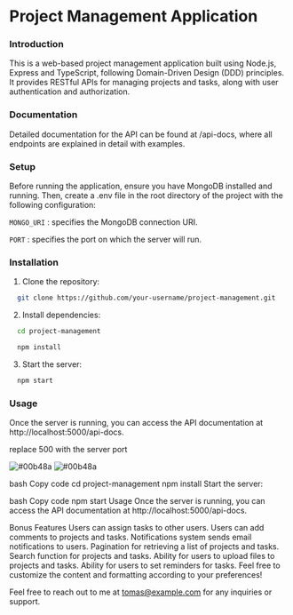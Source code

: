
# Project Management Application
### Introduction
This is a web-based project management application built using Node.js, Express and TypeScript, following Domain-Driven Design (DDD) principles. It provides RESTful APIs for managing projects and tasks, along with user authentication and authorization.

### Documentation
Detailed documentation for the API can be found at /api-docs, where all endpoints are explained in detail with examples.

### Setup
Before running the application, ensure you have MongoDB installed and running. Then, create a .env file in the root directory of the project with the following configuration:

`MONGO_URI` : specifies the MongoDB connection URI.

`PORT` : specifies the port on which the server will run.

### Installation
1. Clone the repository:
```bash
  git clone https://github.com/your-username/project-management.git
```

2. Install dependencies:
```bash
  cd project-management
```
```bash
  npm install
```

3. Start the server:
```bash
  npm start
```

### Usage
Once the server is running, you can access the API documentation at http://localhost:5000/api-docs.

replace 500 with the server port

![#00b48a](https://via.placeholder.com/10/00b48a?text=+) 
![#00b48a](https://via.placeholder.com/10/00b48a?text=+) 

bash
Copy code
cd project-management
npm install
Start the server:

bash
Copy code
npm start
Usage
Once the server is running, you can access the API documentation at http://localhost:5000/api-docs.

Bonus Features
Users can assign tasks to other users.
Users can add comments to projects and tasks.
Notifications system sends email notifications to users.
Pagination for retrieving a list of projects and tasks.
Search function for projects and tasks.
Ability for users to upload files to projects and tasks.
Ability for users to set reminders for tasks.
Feel free to customize the content and formatting according to your preferences!

Feel free to reach out to me at tomas@example.com for any inquiries or support.